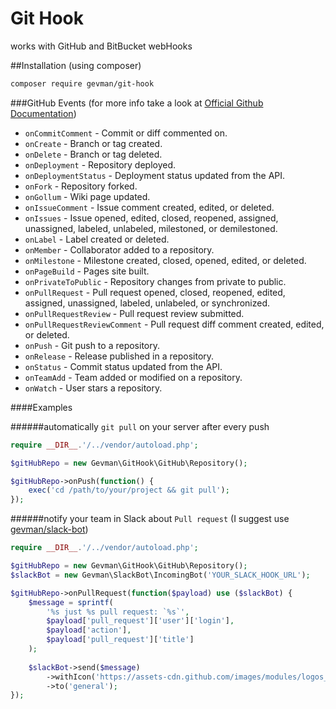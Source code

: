 # Git Hook

works with GitHub and BitBucket webHooks

##Installation (using composer)

```bash
composer require gevman/git-hook
```

###GitHub Events 	(for more info take a look at [Official Github Documentation](https://developer.github.com/webhooks/))

- `onCommitComment` - Commit or diff commented on.
- `onCreate` - Branch or tag created.
- `onDelete` - Branch or tag deleted.
- `onDeployment` - Repository deployed.
- `onDeploymentStatus` - Deployment status updated from the API.
- `onFork` - Repository forked.
- `onGollum` - Wiki page updated.
- `onIssueComment` - Issue comment created, edited, or deleted.
- `onIssues` - Issue opened, edited, closed, reopened, assigned, unassigned, labeled, unlabeled, milestoned, or demilestoned.
- `onLabel` - Label created or deleted.
- `onMember` - Collaborator added to a repository.
- `onMilestone` - Milestone created, closed, opened, edited, or deleted.
- `onPageBuild` - Pages site built.
- `onPrivateToPublic` - Repository changes from private to public.
- `onPullRequest` - Pull request opened, closed, reopened, edited, assigned, unassigned, labeled, unlabeled, or synchronized.
- `onPullRequestReview` - Pull request review submitted.
- `onPullRequestReviewComment` - Pull request diff comment created, edited, or deleted.
- `onPush` - Git push to a repository.
- `onRelease` - Release published in a repository.
- `onStatus` - Commit status updated from the API.
- `onTeamAdd` - Team added or modified on a repository.
- `onWatch` - User stars a repository.

####Examples

######automatically `git pull` on your server after every push

```php
require __DIR__.'/../vendor/autoload.php';

$gitHubRepo = new Gevman\GitHook\GitHub\Repository();

$gitHubRepo->onPush(function() {
    exec('cd /path/to/your/project && git pull');
});
```

######notify your team in Slack about `Pull request`
(I suggest use [gevman/slack-bot](https://packagist.org/packages/gevman/slack-bot))
```php
require __DIR__.'/../vendor/autoload.php';

$gitHubRepo = new Gevman\GitHook\GitHub\Repository();
$slackBot = new Gevman\SlackBot\IncomingBot('YOUR_SLACK_HOOK_URL');

$gitHubRepo->onPullRequest(function($payload) use ($slackBot) {
    $message = sprintf(
        '%s just %s pull request: `%s`',
        $payload['pull_request']['user']['login'],
        $payload['action'],
        $payload['pull_request']['title']
    );
    
    $slackBot->send($message)
        ->withIcon('https://assets-cdn.github.com/images/modules/logos_page/GitHub-Mark.png')
        ->to('general');
});
```